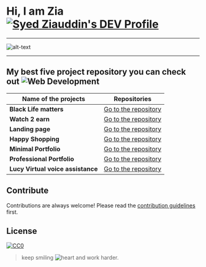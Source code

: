 # Hi, I am Zia  [![Syed Ziauddin's DEV Profile](https://d2fltix0v2e0sb.cloudfront.net/dev-badge.svg)](https://dev.to/ziacodes)
    

***

![alt-text](https://raw.githubusercontent.com/ZiaCodes/Ziacodes/master/myphoto.gif)

***


## My best five project repository you can check out ![Web Development](https://raw.githubusercontent.com/ZiaCodes/Ziacodes/master/web-development%20(1).png)

|  **Name of the projects**  |  **Repositories**  |
|---|---|
| **Black Life matters**     |  [Go to the repository](https://github.com/ZiaCodes/Black-life-matter "Support Black Life Matters Movement") |
| **Watch 2 earn**           |  [Go to the repository](https://github.com/ZiaCodes/watch-movie2earn "Advertisement web desgin Watch to earn website") |
| **Landing page**           |  [Go to the repository](https://github.com/ZiaCodes/landing-page "Responsive Landing page for desktop site") |
| **Happy Shopping**         |  [Go to the repository](https://github.com/ZiaCodes/landing-page "E commerce web design") |
|**Minimal Portfolio**       |  [Go to the repository](https://github.com/ZiaCodes/about "My portfolio") |
| **Professional Portfolio** |  [Go to the repository](https://github.com/ZiaCodes/about "Portfolio Design") |
| **Lucy Virtual voice assistance** | [Go to the repository](https://github.com/ZiaCodes/Lucy "Hi , I am lucy") |


## Contribute

Contributions are always welcome!
Please read the [contribution guidelines](contributing.md) first.

## License

[![CC0](https://licensebuttons.net/p/zero/1.0/88x31.png)](https://creativecommons.org/publicdomain/zero/1.0/)


>keep smiling ![heart](https://raw.githubusercontent.com/ZiaCodes/Ziacodes/master/heart.png) and work harder.
